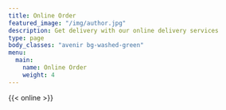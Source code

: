```yaml
---
title: Online Order
featured_image: "/img/author.jpg"
description: Get delivery with our online delivery services
type: page
body_classes: "avenir bg-washed-green"
menu: 
  main:
    name: Online Order
    weight: 4
---
```


{{< online >}}